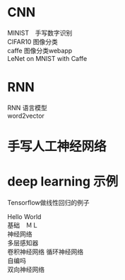 
# CNN
MINIST　手写数字识别   
CIFAR10 图像分类   
caffe 图像分类webapp   
LeNet on MNIST with Caffe

  
    
# RNN 
  RNN 语言模型   
  word2vector

# 手写人工神经网络

# deep learning 示例
   Tensorflow做线性回归的例子   
   
   Hello World    
   基础　ＭＬ  
   神经网络  
       多层感知器　　　  
       卷积神经网络
       循环神经网络　　　  
       自编吗   
       双向神经网络   
 
